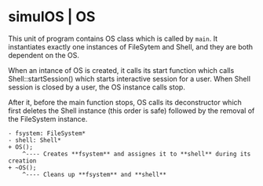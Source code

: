 # simulOS | OS

This unit of program contains OS class which is called by `main`. It instantiates exactly one instances of FileSytem and Shell, and they are both dependent on the OS.

When an intance of OS is created, it calls its start function which calls Shell::startSession() which starts interactive session for a user. When Shell session is closed by a user, the OS instance calls stop.

After it, before the main function stops, OS calls its deconstructor which first deletes the Shell instance (this order is safe) followed by the removal of the FileSystem instance.

```
- fsystem: FileSystem*
- shell: Shell*
+ OS();
    ^---- Creates **fsystem** and assignes it to **shell** during its creation 
+ ~OS();
    ^---- Cleans up **fsystem** and **shell**
```
